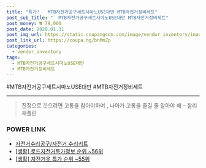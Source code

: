 ```yaml
--- 
title: "특가!   MTB자전거공구세트시마노USE대만 MTB자전거정비세트" 
post_sub_title: "  MTB자전거공구세트시마노USE대만 MTB자전거정비세트" 
post_money: ₩ 79,000 
post_date: 2020.01.31 
post_img_url: https://static.coupangcdn.com/image/vendor_inventory/images/2016/05/13/16/7/7c5404ca-03db-4315-a08c-1d2a494f7831.jpg 
post_link_url: https://coupa.ng/bnMmZp 
categories: 
  - vendor_inventory 
tags: 
  - MTB자전거공구세트시마노USE대만 
  - MTB자전거정비세트 
--- 
```

  #MTB자전거공구세트시마노USE대만 #MTB자전거정비세트 
<hr> 

> 진정으로 웃으려면 고통을 참아야하며 , 나아가 고통을 즐길 줄 알아야 해 – 찰리 채플린 


### POWER LINK

* <a href="https://blog.naver.com/fasyy4321/221792200507" target="_blank">자전거수리공구/자전거 수리키트</a>
* <a href="https://blog.naver.com/fasyy4321/221773987032" target="_blank"> [생활] 로드자전거특가정보 순위 ~56위</a>
* <a href="https://blog.naver.com/sakai111/221784659771" target="_blank"> [생활] 자전거옷 특가 순위 ~55위</a>
